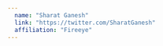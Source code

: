 ```yaml
---
  name: "Sharat Ganesh"
  link: "https://twitter.com/SharatGanesh"
  affiliation: "Fireeye"
---
```

